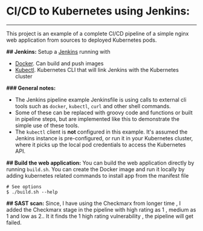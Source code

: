 # CI/CD to Kubernetes using Jenkins:
-------------------------------------------------------------------
This project is an example of a complete CI/CD pipeline of a simple nginx web application from sources to deployed Kubernetes pods.

**## Jenkins:**
Setup a [Jenkins](https://jenkins.io/) running with
-   [Docker](https://www.docker.com/). Can build and push images
-   [Kubectl](https://kubernetes.io/). Kubernetes CLI that will link Jenkins with the Kubernetes cluster

**### General notes:**
-   The Jenkins pipeline example Jenkinsfile is using calls to external cli tools such as  `docker`,  `kubectl`,  `curl`  and other shell commands. 
- Some of these can be replaced with groovy code and functions or built in pipeline steps, but are implemented like this to demonstrate the simple use of these tools.
-  The  `kubectl`  client is  **not**  configured in this example. It's assumed the Jenkins instance is pre-configured, or run it in your Kubernetes cluster, where it picks up the local pod credentials to access the Kubernetes API.

**## Build the web application:**
You can build the web application directly by running `build.sh`. You can create the Docker image and run it locally by adding kubernetes related commands to install app from the manifest file
```
# See options
$ ./build.sh --help
```
**## SAST scan:**
Since, I have using the Checkmarx from longer time , I added the Checkmarx stage in the pipeline with high rating as 1 , medium as 1 and low as 2.. It it finds the 1 high rating vulnerability , the pipeline will get failed.
